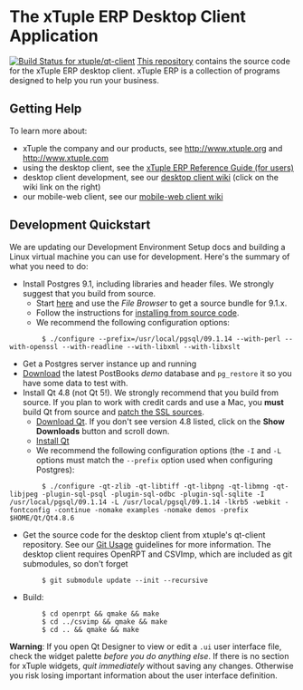 # The xTuple ERP Desktop Client Application

[![Build Status for xtuple/qt-client](https://travis-ci.org/xtuple/qt-client.png)](https://travis-ci.org/xtuple/qt-client)
[This repository](http://github.com/xtuple/qt-client) contains the source code
for the xTuple ERP desktop client. xTuple ERP is a collection of programs
designed to help you run your business.

## Getting Help

To learn more about:

* xTuple the company and our products, see http://www.xtuple.org and http://www.xtuple.com
* using the desktop client, see the [xTuple ERP Reference Guide (for users)](http://www.xtuple.org/sites/default/files/refguide/current/index.html)
* desktop client development, see our [desktop client wiki](http://github.com/xtuple/qt-client/wiki) (click on the wiki link on the right)
* our mobile-web client, see our [mobile-web client wiki](http://github.com/xtuple/xtuple/wiki)

## Development Quickstart

We are updating our Development Environment Setup docs and building a Linux virtual machine you can use for development. Here's the summary of what you need to do:

* Install Postgres 9.1, including libraries and header files. We strongly suggest that you build from source.
  * Start [here](http://www.postgresql.org/download/) and use the *File Browser* to get a source bundle for 9.1.x.
  * Follow the instructions for [installing from source code](http://www.postgresql.org/docs/9.1/static/installation.html).
  * We recommend the following configuration options:

```Shell
        $ ./configure --prefix=/usr/local/pgsql/09.1.14 --with-perl --with-openssl --with-readline --with-libxml --with-libxslt
```

* Get a Postgres server instance up and running
* [Download](http://sourceforge.net/projects/postbooks/files/03%20PostBooks-databases/) the latest PostBooks _demo_ database and `pg_restore` it so you have some data to test with.
* Install Qt 4.8 (not Qt 5!). We strongly recommend that you build from source. If you plan to work with credit cards and use a Mac, you **must** build Qt from source and [patch the SSL sources](https://bugreports.qt-project.org/browse/QTBUG-15344).
  * [Download Qt](http://qt-project.org/downloads). If you don't see version 4.8 listed, click on the **Show Downloads** button and scroll down.
  * [Install Qt](http://qt-project.org/doc/qt-4.8/installation.html)
  * We recommend the following configuration options (the `-I` and `-L` options must match the `--prefix` option used when configuring Postgres):

```Shell
        $ ./configure -qt-zlib -qt-libtiff -qt-libpng -qt-libmng -qt-libjpeg -plugin-sql-psql -plugin-sql-odbc -plugin-sql-sqlite -I /usr/local/pgsql/09.1.14 -L /usr/local/pgsql/09.1.14 -lkrb5 -webkit -fontconfig -continue -nomake examples -nomake demos -prefix $HOME/Qt/Qt4.8.6
```

* Get the source code for the desktop client from xtuple's qt-client repository. See our [Git Usage](https://github.com/xtuple/xtuple/wiki/Basic-Git-Usage) guidelines for more information. The desktop client requires OpenRPT and CSVImp, which are included as git submodules, so don't forget
```Shell
        $ git submodule update --init --recursive
```
* Build:
```Shell
        $ cd openrpt && qmake && make
        $ cd ../csvimp && qmake && make
        $ cd .. && qmake && make
```

**Warning**:
If you open Qt Designer to view or edit a `.ui` user interface file, check the widget palette _before you do anything else_. If there is no section for xTuple widgets, _quit immediately_ without saving any changes. Otherwise you risk losing important information about the user interface definition.
